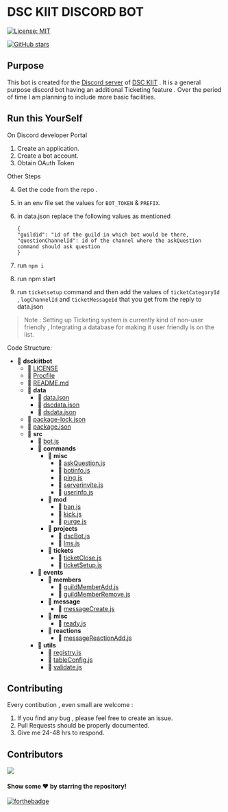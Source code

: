 # DSC KIIT DISCORD BOT

[![License: MIT](https://img.shields.io/badge/License-MIT-yellow.svg)](https://opensource.org/licenses/MIT)

[![GitHub stars](https://img.shields.io/github/stars/amanv8060/dsckiitbot.svg?style=social&label=Star&maxAge=2592000)](https://GitHub.com/amanv8060/dsckiitbot/stargazers/)

## Purpose

This bot is created for the [Discord server](https://discord.gg/NAyQZpq7GM) of [DSC KIIT](https://dsckiit.in) . It is a general purpose discord bot having an additional Ticketing feature . Over the period of time I am planning to include more basic facilities.

## Run this YourSelf

On Discord developer Portal

1.  Create an application.
2.  Create a bot account.
3.  Obtain OAuth Token

Other Steps

4.  Get the code from the repo .
5.  in an env file set the values for `BOT_TOKEN` & `PREFIX`.
6.  in data.json replace the following values as mentioned

        {
        "guildid": "id of the guild in which bot would be there,
        "questionChannelId": id of the channel where the askQuestion command should ask question
        }

7.  run `npm i`
8.  run npm start
9.  run `ticketsetup` command and then add the values of `ticketCategoryId` , `logChannelId` and `ticketMessageId` that you get from the reply to data.json

> Note : Setting up Ticketing system is currently kind of non-user friendly , Integrating a database for making it user friendly is on the list.

Code Structure: 

- 📂 __dsckiitbot__
   - 📄 [LICENSE](LICENSE)
   - 📄 [Procfile](Procfile)
   - 📄 [README.md](README.md)
   - 📂 __data__
     - 📄 [data.json](data/data.json)
     - 📄 [dscdata.json](data/dscdata.json)
     - 📄 [dsdata.json](data/dsdata.json)
   - 📄 [package\-lock.json](package-lock.json)
   - 📄 [package.json](package.json)
   - 📂 __src__
     - 📄 [bot.js](src/bot.js)
     - 📂 __commands__
       - 📂 __misc__
         - 📄 [askQuestion.js](src/commands/misc/askQuestion.js)
         - 📄 [botinfo.js](src/commands/misc/botinfo.js)
         - 📄 [ping.js](src/commands/misc/ping.js)
         - 📄 [serverinvite.js](src/commands/misc/serverinvite.js)
         - 📄 [userinfo.js](src/commands/misc/userinfo.js)
       - 📂 __mod__
         - 📄 [ban.js](src/commands/mod/ban.js)
         - 📄 [kick.js](src/commands/mod/kick.js)
         - 📄 [purge.js](src/commands/mod/purge.js)
       - 📂 __projects__
         - 📄 [dscBot.js](src/commands/projects/dscBot.js)
         - 📄 [lms.js](src/commands/projects/lms.js)
       - 📂 __tickets__
         - 📄 [ticketClose.js](src/commands/tickets/ticketClose.js)
         - 📄 [ticketSetup.js](src/commands/tickets/ticketSetup.js)
     - 📂 __events__
       - 📂 __members__
         - 📄 [guildMemberAdd.js](src/events/members/guildMemberAdd.js)
         - 📄 [guildMemberRemove.js](src/events/members/guildMemberRemove.js)
       - 📂 __message__
         - 📄 [messageCreate.js](src/events/message/messageCreate.js)
       - 📂 __misc__
         - 📄 [ready.js](src/events/misc/ready.js)
       - 📂 __reactions__
         - 📄 [messageReactionAdd.js](src/events/reactions/messageReactionAdd.js)
     - 📂 __utils__
       - 📄 [registry.js](src/utils/registry.js)
       - 📄 [tableConfig.js](src/utils/tableConfig.js)
       - 📄 [validate.js](src/utils/validate.js)


## Contributing

Every contibution , even small are welcome : 

1. If you find any bug , please feel free to create an issue.
2. Pull Requests should be properly documented.
3. Give me 24-48 hrs to respond.

## Contributors

<a href="https://github.com/amanv8060/dsckiitbot/graphs/contributors">
  <img src="https://contrib.rocks/image?repo=amanv8060/dsckiitbot" />
</a>

#### Show some ❤️ by starring the repository!

[![forthebadge](https://forthebadge.com/images/badges/made-with-javascript.svg)](https://forthebadge.com)
